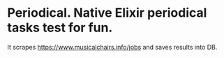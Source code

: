# Periodical. Native Elixir periodical tasks test for fun.

It scrapes https://www.musicalchairs.info/jobs and saves results into DB.
